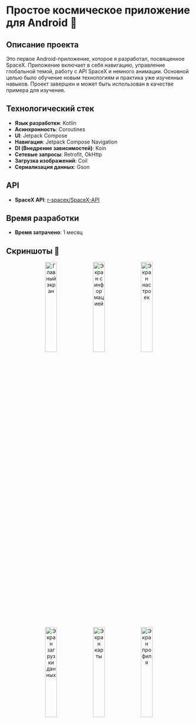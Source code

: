 # Простое космическое приложение для Android 🚀

## Описание проекта

Это первое Android-приложение, которое я разработал, посвященное SpaceX. Приложение включает в себя навигацию, управление глобальной темой, работу с API SpaceX и немного анимации. Основной целью было обучение новым технологиям и практика уже изученных навыков. Проект завершен и может быть использован в качестве примера для изучения.

## Технологический стек

- **Язык разработки**: Kotlin
- **Асинхронность**: Coroutines
- **UI**: Jetpack Compose
- **Навигация**: Jetpack Compose Navigation
- **DI (Внедрение зависимостей)**: Koin
- **Сетевые запросы**: Retrofit, OkHttp
- **Загрузка изображений**: Coil
- **Сериализация данных**: Gson

## API

- **SpaceX API**: [r-spacex/SpaceX-API](https://github.com/r-spacex/SpaceX-API)

## Время разработки

- **Время затрачено**: 1 месяц

## Скриншоты 📸

<p align="center">
  <img src="https://github.com/user-attachments/assets/4fd0e885-c4da-4884-b676-de0977c75032" alt="Главный экран" width="25%"/>
  <img src="https://github.com/user-attachments/assets/a325552b-cc01-4971-922a-3ed3d242ef2a" alt="Экран с информацией" width="25%"/>
  <img src="https://github.com/user-attachments/assets/8e0a7990-1a22-4086-b1a7-8e05ee97d1c9" alt="Экран настроек" width="25%"/>
</p>

<p align="center">
  <img src="https://github.com/user-attachments/assets/4cf92060-cb19-4a37-b746-e89f72039765" alt="Экран загрузки данных" width="25%"/>
  <img src="https://github.com/user-attachments/assets/cd337e96-d2da-4cdd-830f-aa444e1bfe56" alt="Экран карты" width="25%"/>
  <img src="https://github.com/user-attachments/assets/98445eed-2864-4fc5-9415-e0e52e8c02e2" alt="Экран профиля" width="25%"/>
</p>
